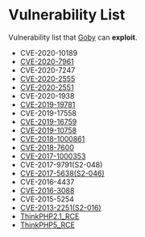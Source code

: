 # Vulnerability List

Vulnerability list that [Goby](https://gobies.org/) can **exploit**.

- CVE-2020-10189
- [CVE-2020-7961](LiferayPortal/CVE-2020-7961)
- CVE-2020-7247
- [CVE-2020-2555](WebLogic/CVE-2020-2555)
- [CVE-2020-2551](WebLogic/CVE-2020-2555)
- CVE-2020-1938
- [CVE-2019-19781](Citrix/CVE-2019-19781)
- CVE-2019-17558
- [CVE-2019-16759](vBulletin/CVE-2019-16759)
- [CVE-2019-10758](Mongo-Express/CVE-2019-10758)
- [CVE-2018-1000861](Jenkins/CVE-2018-1000861)
- [CVE-2018-7600](Drupal/CVE-2018-7600)
- [CVE-2017-1000353](Jenkins/CVE-2017-1000353)
- CVE-2017-9791(S2-048)
- [CVE-2017-5638(S2-046)](Struts2/S2-046(CVE-2017-5638))
- CVE-2016-4437
- [CVE-2016-3088](ActiveMQ/CVE-2016-3088)
- CVE-2015-5254
- [CVE-2013-2251(S2-016)](Struts2/S2-016(CVE-2013-2251))
- [ThinkPHP2.1_RCE](ThinkPHP/ThinkPHP2.1_RCE)
- [ThinkPHP5_RCE](ThinkPHP/ThinkPHP5_RCE)
